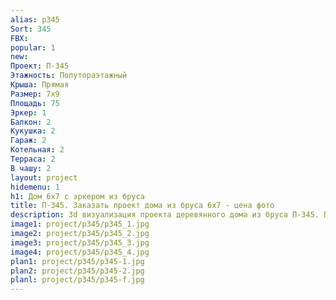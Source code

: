```yaml
---
alias: p345
Sort: 345
FBX: 
popular: 1
new: 
Проект: П-345
Этажность: Полутораэтажный
Крыша: Прямая
Размер: 7х9
Площадь: 75
Эркер: 1
Балкон: 2
Кукушка: 2
Гараж: 2
Котельная: 2
Терраса: 2
В чашу: 2
layout: project
hidemenu: 1
h1: Дом 6х7 с эркером из бруса
title: П-345. Заказать проект дома из бруса 6х7 - цена фото
description: 3d визуализация проекта деревянного дома из бруса П-345. Площадь 75 м2, размер 6х7. Вы можете внести любые изменения в проект.
image1: project/p345/p345_1.jpg
image2: project/p345/p345_2.jpg
image3: project/p345/p345_3.jpg
image4: project/p345/p345_4.jpg
plan1: project/p345/p345-1.jpg
plan2: project/p345/p345-2.jpg
planl: project/p345/p345-f.jpg
---
```

